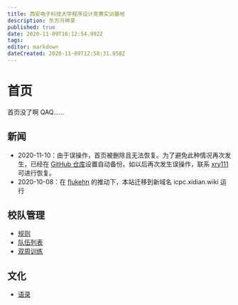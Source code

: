 ```yaml
---
title: 西安电子科技大学程序设计竞赛实训基地
description: 东方冯神录
published: true
date: 2020-11-09T16:12:54.992Z
tags: 
editor: markdown
dateCreated: 2020-11-09T12:58:31.858Z
---
```


# 首页

首页没了啊 QAQ……

## 新闻

[xry111]: /person/xry111
[flukehn]: /person/flukehn

* 2020-11-10：由于误操作，首页被删除且无法恢复。为了避免此种情况再次发生，已经在 [GitHub 仓库](https://github.com/xdu-icpc/wiki)设置自动备份。如以后再次发生误操作，联系 [xry111] 可进行恢复。
* 2020-10-08：在 [flukehn] 的推动下，本站迁移到新域名 icpc.xidian.wiki 运行

## 校队管理

* [规则](/regulation)
* [队伍列表](/team)
* [双周训练](/double-week)

## 文化

* [语录](/quote)